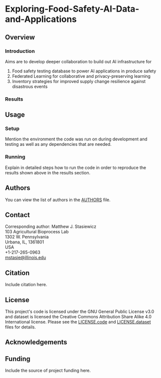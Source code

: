 # Exploring-Food-Safety-AI-Data-and-Applications

## Overview
### Introduction
Aims are to develop deeper collaboration to build out AI infrastructure for

1. Food safety testing database to power AI applications in produce safety
2. Federated Learning for collaborative and privacy-preserving learning
3. Inventory strategies for improved supply change resilience against disastrous events

### Results


## Usage
### Setup
Mention the environment the code was run on during development and testing as well as any dependencies that are needed.

### Running
Explain in detailed steps how to run the code in order to reproduce the results shown above in the results section.

## Authors
You can view the list of authors in the [AUTHORS](/AUTHORS) file.

## Contact
Corresponding author: Matthew J. Stasiewicz<br>
103 Agricultural Bioprocess Lab<br>
1302 W. Pennsylvania<br>
Urbana, IL, 1361801<br>
USA<br>
+1-217-265-0963<br>
[mstasie@illinois.edu](mailto:mstasie@illinois.edu)

## Citation
Include citation here.

## License
This project's code is licensed under the GNU General Public License v3.0 and dataset is licensed the Creative Commons Attribution Share Alike 4.0 International license. Please see the [LICENSE.code](/LICENSE.code) and [LICENSE.dataset](/LICENSE.dataset) files for details.

## Acknowledgements

## Funding
Include the source of project funding here.
